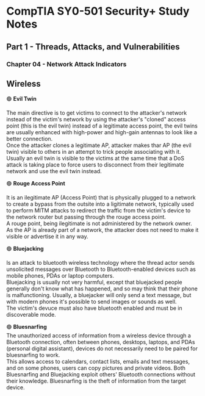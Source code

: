 # CompTIA SY0-501 Security+ Study Notes

## Part 1 - Threads, Attacks, and Vulnerabilities  
### Chapter 04 - Network Attack Indicators 

## **Wireless** 

🟢 **Evil Twin**  

The main directive is to get victims to connect to the attacker's network instead of the victim's network by using the attacker's "cloned" access point (this is the evil twin) instead of a legitimate access point, the evil twins are usually enhanced with high-power and high-gain antennas to look like a better connection.  
Once the attacker clones a legitimate AP, attacker makes thar AP (the evil twin) visible to others in an attempt to trick people associating with it.  
Usually an evil twin is visible to the victims at the same time that a DoS attack is taking place to force users to disconnect from their legitimate network and use the evil twin instead.  

🟢 **Rouge Access Point**  

It is an ilegitimate AP (Access Point) that is physically plugged to a network to create a bypass from the outsite into a ligitimate network, typically used to perform MITM attacks to redirect the traffic from the victim's device to the network router but passing through the rouge access point.   
A rouge point, being ilegitimate is not administered by the network owner.  
As the AP is already part of a network, the attacker does not need to make it visible or advertise it in any way.  

🟢 **Bluejacking**  

Is an attack to bluetooth wireless technology where the thread actor sends unsolicited messages over Bluetooth to Bluetooth-enabled devices such as mobile phones, PDAs or laptop computers.  
Bluejacking is usually not very harmful, except that bluejacked people generally don't know what has happened, and so may think that their phone is malfunctioning. Usually, a bluejacker will only send a text message, but with modern phones it's possible to send images or sounds as well.  
The victim's devuce must also have bluetooth enabled and must be in discoverable mode.  

🟢 **Bluesnarfing**  
The unauthorized access of information from a wireless device through a Bluetooth connection, often between phones, desktops, laptops, and PDAs (personal digital assistant), devices do not necessarily need to be paired for bluesnarfing to work.  
This allows access to calendars, contact lists, emails and text messages, and on some phones, users can copy pictures and private videos. Both Bluesnarfing and Bluejacking exploit others' Bluetooth connections without their knowledge. 
Bluesnarfing is the theft of information from the target device.  
